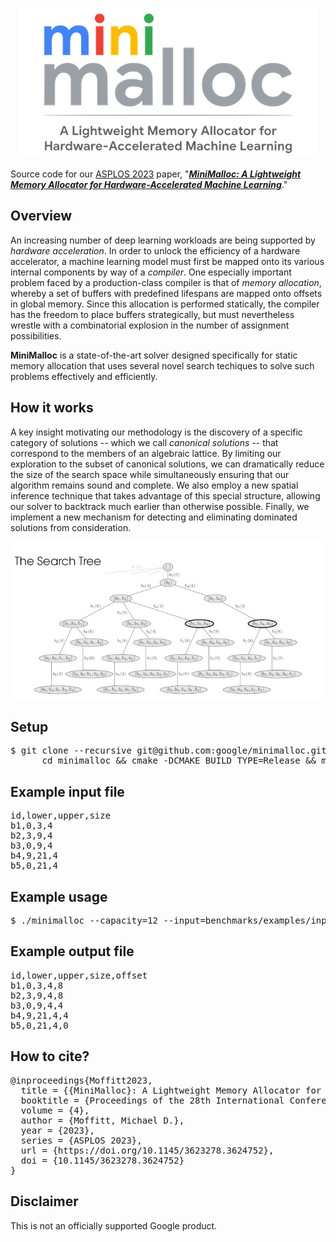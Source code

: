 <p align="center">
<img src="img/minimalloc.png">
</p>

Source code for our [ASPLOS 2023](https://www.asplos-conference.org/asplos2023/) paper, "***[MiniMalloc: A Lightweight Memory Allocator for Hardware-Accelerated Machine Learning](https://doi.org/10.1145/3623278.3624752)***."

## Overview

An increasing number of deep learning workloads are being supported by *hardware acceleration*.  In order to unlock the efficiency of a hardware accelerator, a machine learning model must first be mapped onto its various internal components by way of a *compiler*.  One especially important problem faced by a production-class compiler is that of *memory allocation*, whereby a set of buffers with predefined lifespans are mapped onto offsets in global memory.  Since this allocation is performed statically, the compiler has the freedom to place buffers strategically, but must nevertheless wrestle with a combinatorial explosion in the number of assignment possibilities.

**MiniMalloc** is a state-of-the-art solver designed specifically for static memory allocation that uses several novel search techiques to solve such problems effectively and efficiently.

## How it works

A key insight motivating our methodology is the discovery of a specific category of solutions -- which we call *canonical solutions* -- that correspond to the members of an algebraic lattice.  By limiting our exploration to the subset of canonical solutions, we can dramatically reduce the size of the search space while simultaneously ensuring that our algorithm remains sound and complete.  We also employ a new spatial inference technique that takes advantage of this special structure, allowing our solver to backtrack much earlier than otherwise possible.  Finally, we implement a new mechanism for detecting and eliminating dominated solutions from consideration.

<p align="center">
<img src="img/lattice.gif">
</p>

## Setup

<pre>
$ git clone --recursive git@github.com:google/minimalloc.git && \
      cd minimalloc && cmake -DCMAKE_BUILD_TYPE=Release && make
</pre>

## Example input file

<pre>
id,lower,upper,size
b1,0,3,4
b2,3,9,4
b3,0,9,4
b4,9,21,4
b5,0,21,4
</pre>

## Example usage

<pre>
$ ./minimalloc --capacity=12 --input=benchmarks/examples/input.12.csv --output=output.12.csv
</pre>

## Example output file

<pre>
id,lower,upper,size,offset
b1,0,3,4,8
b2,3,9,4,8
b3,0,9,4,4
b4,9,21,4,4
b5,0,21,4,0
</pre>

## How to cite?

<pre>
@inproceedings{Moffitt2023,
  title = {{MiniMalloc}: A Lightweight Memory Allocator for Hardware-Accelerated Machine Learning},
  booktitle = {Proceedings of the 28th International Conference on Architectural Support for Programming Languages and Operating Systems},
  volume = {4},
  author = {Moffitt, Michael D.},
  year = {2023},
  series = {ASPLOS 2023},
  url = {https://doi.org/10.1145/3623278.3624752},
  doi = {10.1145/3623278.3624752}
}
</pre>

## Disclaimer

This is not an officially supported Google product.
